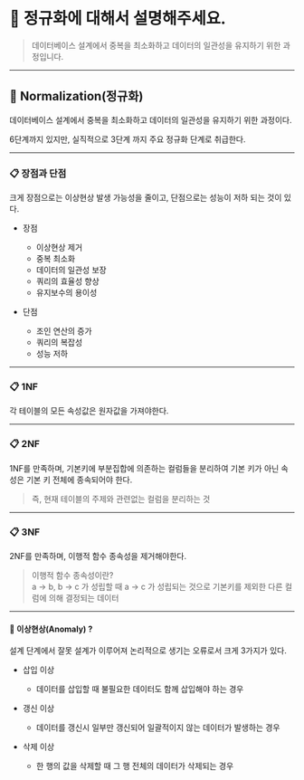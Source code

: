 # 🎯 정규화에 대해서 설명해주세요.

> 데이터베이스 설계에서 중복을 최소화하고 데이터의 일관성을 유지하기 위한 과정입니다.

---

## 📝 Normalization(정규화)

데이터베이스 설계에서 중복을 최소화하고 데이터의 일관성을 유지하기 위한 과정이다.

6단계까지 있지만, 실직적으로 3단계 까지 주요 정규화 단계로 취급한다.

---

### 📋 장점과 단점

크게 장점으로는 이상현상 발생 가능성을 줄이고, 단점으로는 성능이 저하 되는 것이 있다.

- 장점

  - 이상현상 제거
  - 중복 최소화
  - 데이터의 일관성 보장
  - 쿼리의 효율성 향상
  - 유지보수의 용이성

- 단점
  - 조인 연산의 증가
  - 쿼리의 복잡성
  - 성능 저하

---

### 📋 1NF

각 테이블의 모든 속성값은 원자값을 가져야한다.

---

### 📋 2NF

1NF를 만족하며, 기본키에 부분집합에 의존하는 컬럼들을 분리하여 기본 키가 아닌 속성은 기본 키 전체에 종속되어야 한다.

> 즉, 현재 테이블의 주제와 관련없는 컬럼을 분리하는 것

---

### 📋 3NF

2NF를 만족하며, 이행적 함수 종속성을 제거해야한다.

> 이행적 함수 종속성이란?<br>
> a -> b, b -> c 가 성립할 때 a -> c 가 성립되는 것으로 기본키를 제외한 다른 컬럼에 의해 결정되는 데이터

---

#### 📎 이상현상(Anomaly) ?

설계 단계에서 잘못 설계가 이루어져 논리적으로 생기는 오류로서 크게 3가지가 있다.

- 삽입 이상

  - 데이터를 삽입할 때 불필요한 데이터도 함께 삽입해야 하는 경우

- 갱신 이상

  - 데이터를 갱신시 일부만 갱신되어 일괄적이지 않는 데이터가 발생하는 경우

- 삭제 이상
  - 한 행의 값을 삭제할 때 그 행 전체의 데이터가 삭제되는 경우
